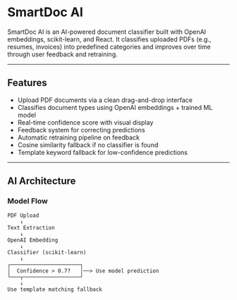 # SmartDoc AI

SmartDoc AI is an AI-powered document classifier built with OpenAI embeddings, scikit-learn, and React. It classifies uploaded PDFs (e.g., resumes, invoices) into predefined categories and improves over time through user feedback and retraining.

---

## Features

- Upload PDF documents via a clean drag-and-drop interface
- Classifies document types using OpenAI embeddings + trained ML model
- Real-time confidence score with visual display
- Feedback system for correcting predictions
- Automatic retraining pipeline on feedback
- Cosine similarity fallback if no classifier is found
- Template keyword fallback for low-confidence predictions

---

## AI Architecture

### Model Flow

```text
PDF Upload
    ↓
Text Extraction
    ↓
OpenAI Embedding
    ↓
Classifier (scikit-learn)
    ↓
┌──────────────────────┐
│  Confidence > 0.7?   │──> Use model prediction
└───┬──────────────────┘
    ↓
Use template matching fallback
